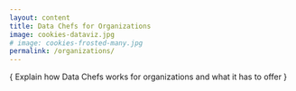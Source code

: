 ```yaml
---
layout: content
title: Data Chefs for Organizations
image: cookies-dataviz.jpg
# image: cookies-frosted-many.jpg
permalink: /organizations/
---
```


{ Explain how Data Chefs works for organizations and what it has to offer }